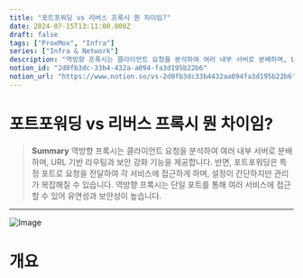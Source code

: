 ```yaml
---
title: "포트포워딩 vs 리버스 프록시 뭔 차이임?"
date: 2024-07-15T13:11:00.000Z
draft: false
tags: ["ProxMox", "Infra"]
series: ["Infra & Network"]
description: "역방향 프록시는 클라이언트 요청을 분석하여 여러 내부 서버로 분배하며, URL 기반 라우팅과 보안 강화 기능을 제공합니다. 반면, 포트포워딩은 특정 포트로 요청을 전달하여 각 서비스에 접근하게 하며, 설정이 간단하지만 관리가 복잡해질 수 있습니다. 역방향 프록시는 단일 포트를 통해 여러 서비스에 접근할 수 있어 유연성과 보안성이 높습니다."
notion_id: "2d0fb3dc-33b4-432a-a094-fa3d195b22b6"
notion_url: "https://www.notion.so/vs-2d0fb3dc33b4432aa094fa3d195b22b6"
---
```


# 포트포워딩 vs 리버스 프록시 뭔 차이임?

> **Summary**
> 역방향 프록시는 클라이언트 요청을 분석하여 여러 내부 서버로 분배하며, URL 기반 라우팅과 보안 강화 기능을 제공합니다. 반면, 포트포워딩은 특정 포트로 요청을 전달하여 각 서비스에 접근하게 하며, 설정이 간단하지만 관리가 복잡해질 수 있습니다. 역방향 프록시는 단일 포트를 통해 여러 서비스에 접근할 수 있어 유연성과 보안성이 높습니다.

---

![Image](https://prod-files-secure.s3.us-west-2.amazonaws.com/09ccd4d5-876c-4bba-bbdf-cc77a0a11257/10e02248-3a12-4f50-bd26-d4f88c997f50/Untitled.png?X-Amz-Algorithm=AWS4-HMAC-SHA256&X-Amz-Content-Sha256=UNSIGNED-PAYLOAD&X-Amz-Credential=ASIAZI2LB466Q2SE3CFH%2F20250724%2Fus-west-2%2Fs3%2Faws4_request&X-Amz-Date=20250724T080842Z&X-Amz-Expires=3600&X-Amz-Security-Token=IQoJb3JpZ2luX2VjEAAaCXVzLXdlc3QtMiJHMEUCIQCJEiQiKs88Y83%2B8Sw2tVpDoAjbRHa47jLyiAtgfiua6wIgcjzbLiO%2Ffz8MPjz6NoXHENQF1VhjoporJDoPQYlbFggq%2FwMIKRAAGgw2Mzc0MjMxODM4MDUiDBBbEOfryyo0LSg1GyrcA%2BqBJygAtq4BygiyefYKgEM7QjJk631n7ZxItOU9jwNtZ5ypPeJyKIjwt3DdNrapfI4YY8Ww5x3WVf1f3IkphtroqJksd6AUKeB5SthKG5rmlvtfxTZFm0QfTvj%2BQPBX0Op6EfGWgaVRnZVKwmNOkfQAQWDHm9eJ22FoQMTrWB23scHEyHyLNTnwxqSCs3lZpWRIVaa72k7W96DFSoNA6XW7CjIPFbtslj8TZ5xmTtD3P3OccEtHAoI1r5A8A7qJxc5PSaTgFkRgbUC1n0j%2FzCgnYv3g6Yim6bfEQHGbCvf7YiN9xR8FaGzZHX79hS6VkHn0aQCcIWooVWwXoNC0mccOYIBfSHsmEShntDlssmkiWaFYQC3c6fupLHK5FoqODQ9hNi6kkmni3vemO4nuVHDJ1FYErQvs5bIb79XORjyIQNji36lYaiWrB3DEXHKoTf3HR2OVuxoaZBy0q3U6TTMjZe4KNNmfWPNc5iFdvZKoaTI4ztcA5S2TRRIQqB%2BgdJnIzFwjoxK79wBOMrMT3z3GGKLXbMErHF%2BIyr4J6AjBaTw%2BAF8sQBZb9qCq29bC8sR00NjTK%2BqVEG4V1YtPr2rj%2FXAsQVes4TGvo2W%2F6BfiMP7bN%2BJQzunXtCuUMJnQh8QGOqUB11n%2BZnIpQj3xC9%2BaSmc6Eae3KZDtVGnp8GQegmhDpoOTNXVzLY2m9q1A1dEHkxDLMjqOjSrZQvp7e66wmbR7tADmUl5nfux9N4GNdW6LlVN6ktJloe7DcNb4v%2FiT%2BEvSseb%2BJh%2FNlbMGe3wSJCViF2GJIIfs3ZhxrElnC7kz7d5NqK95%2F8l6FMdav1Jl%2FrOI7Rr7JDTPEzRy7LaRI8cBzsOHXae7&X-Amz-Signature=cd0377e49d734c9faf898d0c62e55a9d92a824722a14af46a708737ef6a10eb3&X-Amz-SignedHeaders=host&x-amz-checksum-mode=ENABLED&x-id=GetObject)

# 개요

